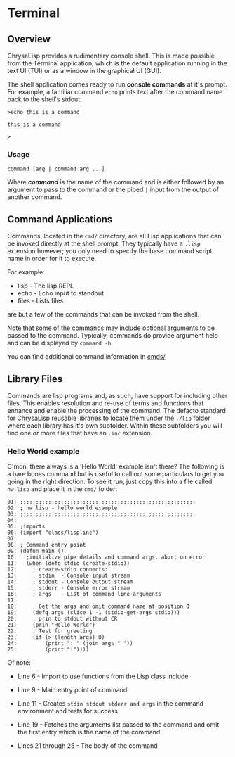 # Terminal

## Overview

ChrysaLisp provides a rudimentary console shell. This is made possible from the
Terminal application, which is the default application running in the text UI
(TUI) or as a window in the graphical UI (GUI).

The shell application comes ready to run **console commands** at it's prompt.
For example, a familiar command `echo` prints text after the command name back
to the shell's stdout:

```
>echo this is a command

this is a command

>
```

### Usage

```
command [arg | command arg ...]
```

Where ***command*** is the name of the command and is either followed by an
argument to pass to the command or the piped `|` input from the output of
another command.

## Command Applications

Commands, located in the `cmd/` directory, are all Lisp applications that can
be invoked directly at the shell prompt. They typically have a `.lisp`
extension however; you only need to specify the base command script name in
order for it to execute.

For example:

* lisp - The lisp REPL
* echo - Echo input to standout
* files - Lists files

are but a few of the commands that can be invoked from the shell.

Note that some of the commands may include optional arguments to be passed to
the command. Typically, commands do provide argument help and can be displayed
by `command -h`.

You can find additional command information in [cmds/](./COMMANDS.md)

## Library Files

Commands are lisp programs and, as such, have support for including other
files. This enables resolution and re-use of terms and functions that enhance
and enable the processing of the command. The defacto standard for ChrysaLisp reusable
libraries to locate them under the `./lib` folder where each library has it's own
subfolder. Within these subfolders you will find one or more files that have an
`.inc` extension.

### Hello World example

C'mon, there always is a 'Hello World' example isn't there? The following is a
bare bones command but is useful to call out some particulars to get you going
in the right direction. To see it run, just copy this into a file called
`hw.lisp` and place it in the `cmd/` folder:

```code
01: ;;;;;;;;;;;;;;;;;;;;;;;;;;;;;;;;;;;;;;;;;;;;;;;;;;;;;;;;
02: ; hw.lisp - hello world example
03: ;;;;;;;;;;;;;;;;;;;;;;;;;;;;;;;;;;;;;;;;;;;;;;;;;;;;;;;
04:
05: ;imports
06: (import "class/lisp.inc")
07:
08: ; Command entry point
09: (defun main ()
10:   ;initialize pipe details and command args, abort on error
11:   (when (defq stdio (create-stdio))
12:     ; create-stdio connects:
13:     ; stdin  - Console input stream
14:     ; stdout - Console output stream
15:     ; stderr - Console error stream
16:     ; args   - List of command line arguments
17:
18:     ; Get the args and omit command name at position 0
19:     (defq args (slice 1 -1 (stdio-get-args stdio)))
20:     ; prin to stdout without CR
21:     (prin "Hello World")
22:     ; Test for greeting
23:     (if (> (length args) 0)
24:         (print ": " (join args " "))
25:         (print "!"))))
```

Of note:

* Line  6 - Import to use functions from the Lisp class include

* Line  9 - Main entry point of command

* Line 11 - Creates `stdin stdout stderr and args` in the command environment and tests for success

* Line 19 - Fetches the arguments list passed to the command and omit the first entry which is the name of the command

* Lines 21 through 25 - The body of the command
